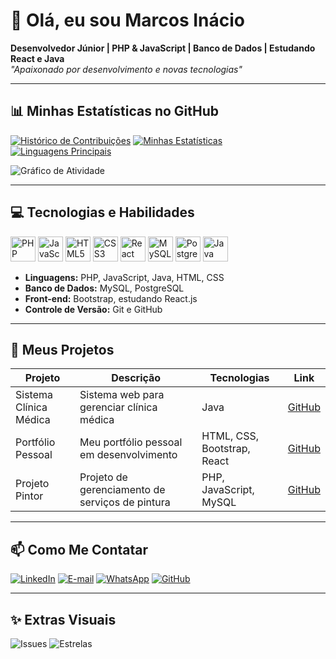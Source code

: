 # 👋 Olá, eu sou Marcos Inácio

**Desenvolvedor Júnior | PHP & JavaScript | Banco de Dados | Estudando React e Java**  
*"Apaixonado por desenvolvimento e novas tecnologias"*  

---

## 📊 Minhas Estatísticas no GitHub

<!-- Gráfico de commits semanal/mensal -->
[![Histórico de Contribuições](https://github-readme-streak-stats.herokuapp.com/?user=Marcosidr&theme=tokyonight&hide_border=true)](https://github.com/Marcosidr)
[![Minhas Estatísticas](https://github-readme-stats.vercel.app/api?username=Marcosidr&show_icons=true&theme=radical)](https://github.com/Marcosidr)
[![Linguagens Principais](https://github-readme-stats.vercel.app/api/top-langs/?username=Marcosidr&layout=compact&theme=radical)](https://github.com/Marcosidr)

<!-- Gráfico de atividade -->
![Gráfico de Atividade](https://activity-graph.herokuapp.com/graph?username=Marcosidr&theme=react-dark&hide_border=true)

---

## 💻 Tecnologias e Habilidades

<p>
  <img src="https://cdn.jsdelivr.net/gh/devicons/devicon/icons/php/php-original.svg" width="40" title="PHP" />
  <img src="https://cdn.jsdelivr.net/gh/devicons/devicon/icons/javascript/javascript-original.svg" width="40" title="JavaScript" />
  <img src="https://cdn.jsdelivr.net/gh/devicons/devicon/icons/html5/html5-original.svg" width="40" title="HTML5" />
  <img src="https://cdn.jsdelivr.net/gh/devicons/devicon/icons/css3/css3-original.svg" width="40" title="CSS3" />
  <img src="https://cdn.jsdelivr.net/gh/devicons/devicon/icons/react/react-original.svg" width="40" title="React" />
  <img src="https://cdn.jsdelivr.net/gh/devicons/devicon/icons/mysql/mysql-original.svg" width="40" title="MySQL" />
  <img src="https://cdn.jsdelivr.net/gh/devicons/devicon/icons/postgresql/postgresql-original.svg" width="40" title="PostgreSQL" />
  <img src="https://cdn.jsdelivr.net/gh/devicons/devicon/icons/java/java-original.svg" width="40" title="Java" />
</p>

- **Linguagens:** PHP, JavaScript, Java, HTML, CSS  
- **Banco de Dados:** MySQL, PostgreSQL  
- **Front-end:** Bootstrap, estudando React.js  
- **Controle de Versão:** Git e GitHub  

---

## 📂 Meus Projetos

| Projeto | Descrição | Tecnologias | Link |
|---------|-----------|------------|------|
| Sistema Clínica Médica | Sistema web para gerenciar clínica médica | Java | [GitHub](https://github.com/Marcosidr/Projeto-Java) |
| Portfólio Pessoal | Meu portfólio pessoal em desenvolvimento | HTML, CSS, Bootstrap, React | [GitHub](https://github.com/Marcosidr/portfolio) |
| Projeto Pintor | Projeto de gerenciamento de serviços de pintura | PHP, JavaScript, MySQL | [GitHub](https://github.com/Marcosidr/projetoPintor) |

---

## 📫 Como Me Contatar

<p>
  <a href="https://www.linkedin.com/in/marcos-in%C3%A1cio-1161a1231/"><img src="https://img.shields.io/badge/LinkedIn-0077B5?style=for-the-badge&logo=linkedin&logoColor=white" alt="LinkedIn" /></a>
  <a href="mailto:marcosincio556@gmail.com"><img src="https://img.shields.io/badge/E-mail-D14836?style=for-the-badge&logo=gmail&logoColor=white" alt="E-mail" /></a>
  <a href="https://wa.me/5544998640443"><img src="https://img.shields.io/badge/WhatsApp-25D366?style=for-the-badge&logo=whatsapp&logoColor=white" alt="WhatsApp" /></a>
  <a href="https://github.com/Marcosidr"><img src="https://img.shields.io/badge/GitHub-100000?style=for-the-badge&logo=github&logoColor=white" alt="GitHub" /></a>
</p>

---

## ✨ Extras Visuais


![Issues](https://img.shields.io/github/issues/Marcosidr/Marcosidr?style=flat-square)
![Estrelas](https://img.shields.io/github/stars/Marcosidr/Marcosidr?style=flat-square)

